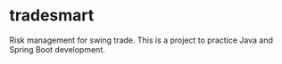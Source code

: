 # tradesmart
Risk management for swing trade. This is a project to practice Java and Spring Boot development.
